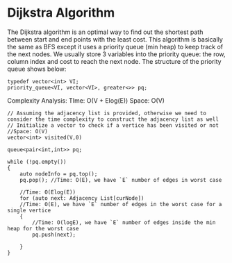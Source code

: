# Dijkstra Algorithm

The Dijkstra algorithm is an optimal way to find out the shortest path between start and end points with the least cost. This algorithm is basically the same as BFS except
it uses a priority queue (min heap) to keep track of the next nodes. We usually store 3 variables into the priority queue: the row, column index and cost to reach the next node. The structure of the priority queue shows below:

```
typedef vector<int> VI;
priority_queue<VI, vector<VI>, greater<>> pq;
```

Complexity Analysis:
TIme: O(V + Elog(E))
Space: O(V)

```
// Assuming the adjacency list is provided, otherwise we need to consider the time complexity to construct the adjacency list as well
// Initialize a vector to check if a vertice has been visited or not
//Space: O(V)
vector<int> visited(V,0) 

queue<pair<int,int>> pq;

while (!pq.empty())
{
    auto nodeInfo = pq.top();
    pq.pop(); //Time: O(E), we have `E` number of edges in worst case

    //Time: O(Elog(E))
    for (auto next: Adjacency List[curNode])
    //Time: O(E), we have `E` number of edges in the worst case for a single vertice
    {
        //Time: O(logE), we have `E` number of edges inside the min heap for the worst case
        pq.push(next);

    }
}
```
